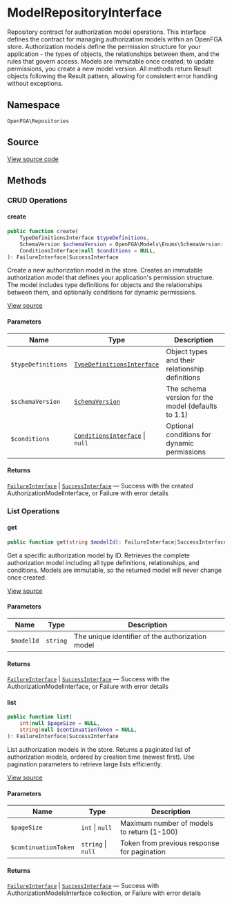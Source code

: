 # ModelRepositoryInterface

Repository contract for authorization model operations. This interface defines the contract for managing authorization models within an OpenFGA store. Authorization models define the permission structure for your application - the types of objects, the relationships between them, and the rules that govern access. Models are immutable once created; to update permissions, you create a new model version. All methods return Result objects following the Result pattern, allowing for consistent error handling without exceptions.

## Namespace

`OpenFGA\Repositories`

## Source

[View source code](https://github.com/evansims/openfga-php/blob/main/src/Repositories/ModelRepositoryInterface.php)

## Methods

### CRUD Operations

#### create

```php
public function create(
    TypeDefinitionsInterface $typeDefinitions,
    SchemaVersion $schemaVersion = OpenFGA\Models\Enums\SchemaVersion::V1_1,
    ConditionsInterface|null $conditions = NULL,
): FailureInterface|SuccessInterface

```

Create a new authorization model in the store. Creates an immutable authorization model that defines your application&#039;s permission structure. The model includes type definitions for objects and the relationships between them, and optionally conditions for dynamic permissions.

[View source](https://github.com/evansims/openfga-php/blob/main/src/Repositories/ModelRepositoryInterface.php#L40)

#### Parameters

| Name               | Type                                                                             | Description                                        |
| ------------------ | -------------------------------------------------------------------------------- | -------------------------------------------------- |
| `$typeDefinitions` | [`TypeDefinitionsInterface`](Models/Collections/TypeDefinitionsInterface.md)     | Object types and their relationship definitions    |
| `$schemaVersion`   | [`SchemaVersion`](Models/Enums/SchemaVersion.md)                                 | The schema version for the model (defaults to 1.1) |
| `$conditions`      | [`ConditionsInterface`](Models/Collections/ConditionsInterface.md) &#124; `null` | Optional conditions for dynamic permissions        |

#### Returns

[`FailureInterface`](Results/FailureInterface.md) &#124; [`SuccessInterface`](Results/SuccessInterface.md) — Success with the created AuthorizationModelInterface, or Failure with error details

### List Operations

#### get

```php
public function get(string $modelId): FailureInterface|SuccessInterface

```

Get a specific authorization model by ID. Retrieves the complete authorization model including all type definitions, relationships, and conditions. Models are immutable, so the returned model will never change once created.

[View source](https://github.com/evansims/openfga-php/blob/main/src/Repositories/ModelRepositoryInterface.php#L58)

#### Parameters

| Name       | Type     | Description                                      |
| ---------- | -------- | ------------------------------------------------ |
| `$modelId` | `string` | The unique identifier of the authorization model |

#### Returns

[`FailureInterface`](Results/FailureInterface.md) &#124; [`SuccessInterface`](Results/SuccessInterface.md) — Success with the AuthorizationModelInterface, or Failure with error details

#### list

```php
public function list(
    int|null $pageSize = NULL,
    string|null $continuationToken = NULL,
): FailureInterface|SuccessInterface

```

List authorization models in the store. Returns a paginated list of authorization models, ordered by creation time (newest first). Use pagination parameters to retrieve large lists efficiently.

[View source](https://github.com/evansims/openfga-php/blob/main/src/Repositories/ModelRepositoryInterface.php#L72)

#### Parameters

| Name                 | Type                   | Description                                 |
| -------------------- | ---------------------- | ------------------------------------------- |
| `$pageSize`          | `int` &#124; `null`    | Maximum number of models to return (1-100)  |
| `$continuationToken` | `string` &#124; `null` | Token from previous response for pagination |

#### Returns

[`FailureInterface`](Results/FailureInterface.md) &#124; [`SuccessInterface`](Results/SuccessInterface.md) — Success with AuthorizationModelsInterface collection, or Failure with error details
